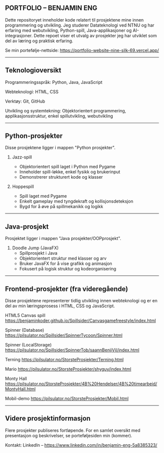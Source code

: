 PORTFOLIO – BENJAMIN ENG
------------------------------------------------------------

Dette repositoryet inneholder kode relatert til prosjektene mine innen programmering og utvikling. Jeg studerer Datateknologi ved NTNU og har erfaring med webutvikling, Python-spill, Java-applikasjoner og AI-integrasjoner. Dette repoet viser et utvalg av prosjekter jeg har utviklet som del av læring og praktisk erfaring.

Se min portefølje-nettside: https://portfolio-website-nine-silk-69.vercel.app/

------------------------------------------------------------
Teknologioversikt
------------------------------------------------------------

Programmeringsspråk:
Python, Java, JavaScript

Webteknologi:
HTML, CSS

Verktøy:
Git, GitHub

Utvikling og systemtekning:
Objektorientert programmering, applikasjonsstruktur, enkel spillutvikling, webutvikling

------------------------------------------------------------
Python-prosjekter
------------------------------------------------------------

Disse prosjektene ligger i mappen "Python prosjekter".

1. Jazz-spill
   - Objektorientert spill laget i Python med Pygame
   - Inneholder spill-løkke, enkel fysikk og brukerinput
   - Demonstrerer strukturert kode og klasser

2. Hoppespill
   - Spill laget med Pygame
   - Enkelt gameplay med tyngdekraft og kollisjonsdeteksjon
   - Bygd for å øve på spillmekanikk og logikk

------------------------------------------------------------
Java-prosjekt
------------------------------------------------------------

Prosjektet ligger i mappen "Java prosjekter/OOPprosjekt".

1. Doodle Jump (JavaFX)
   - Spillprosjekt i Java
   - Objektorientert struktur med klasser og arv
   - Bruker JavaFX for å vise grafikk og animasjon
   - Fokusert på logisk struktur og kodeorganisering

------------------------------------------------------------
Frontend-prosjekter (fra videregående)
------------------------------------------------------------

Disse prosjektene representerer tidlig utvikling innen webteknologi og er en del av min læringsprosess i HTML, CSS og JavaScript.

HTML5 Canvas spill
https://benjaminkoder.github.io/Spillsider/Canvasgamefreestyle/index.html

Spinner (Database)
https://pilsulator.no/Spillsider/SpinnerTycoon/Spinner.html

Spinner (LocalStorage)
https://pilsulator.no/Spillsider/SpinnerTob/saannBenjiVil/index.html

Terning
https://pilsulator.no/StorsteProsjekter/Terning.html

Mario 
https://pilsulator.no/StorsteProsjekter/shyguy/index.html

Monty Hall
https://pilsulator.no/StorsteProsjekter/4B%20Hendelser/4B%20timearbeid/MontyHall.html

Mobil-demo
https://pilsulator.no/StorsteProsjekter/Mobil.html


------------------------------------------------------------
Videre prosjektinformasjon
------------------------------------------------------------

Flere prosjekter publiseres fortløpende. For en samlet oversikt med presentasjon og beskrivelser, se porteføljesiden min (kommer).

Kontakt:
LinkedIn – https://www.linkedin.com/in/benjamin-eng-5a8385323/
